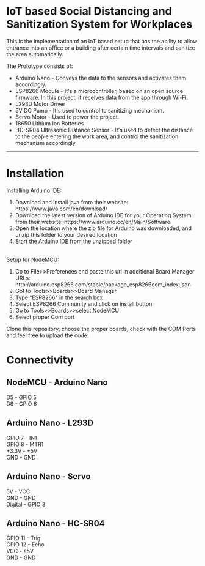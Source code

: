 
# IoT based Social Distancing and Sanitization System for Workplaces
This is the implementation of an IoT based setup that has the ability to allow entrance into an office or a building after certain time intervals and sanitize the area automatically.

The Prototype consists of:
<ul>
  <li>Arduino Nano - Conveys the data to the sensors and activates them accordingly.</li>
  <li>ESP8266 Module - It's a microcontroller, based on an open source firmware. In this project, it receives data from the app through Wi-Fi.</li>
  <li>L293D Motor Driver</li>
  <li>5V DC Pump - It's used to control to sanitizing mechanism.</li>
  <li>Servo Motor - Used to power the project.</li>
  <li>18650 Lithium Ion Batteries</li>
  <li>HC-SR04 Ultrasonic Distance Sensor - It's used to detect the distance to the people entering the work area, and control the sanitization mechanism accordingly.</li>
</ul>
<hr>

# Installation
Installing Arduino IDE:
<ol>
  <li>Download and install java from their website: https://www.java.com/en/download/ </li>
  <li>Download the latest version of Arduino IDE for your Operating System from their website: https://www.arduino.cc/en/Main/Software </li>
  <li>Open the location where the zip file for Arduino was downloaded, and unzip this folder to your desired location</li>
  <li>Start the Arduino IDE from the unzipped folder</li>
</ol>
<br>
Setup for NodeMCU:
<ol>
  <li>Go to File>>Preferences and paste this url in additional Board Manager URLs: http://arduino.esp8266.com/stable/package_esp8266com_index.json</li>
  <li>Got to Tools>>Boards>>Board Manager</li>
  <li>Type "ESP8266" in the search box</li>
  <li>Select ESP8266 Community and click on install button</li>
  <li>Go to Tools>>Boards>>select NodeMCU</li>
  <li>Select proper Com port</li>
</ol>

Clone this repository, choose the proper boards, check with the COM Ports and feel free to upload the code.

# Connectivity

## NodeMCU - Arduino Nano
D5 - GPIO 5<br>
D6 - GPIO 6
## Arduino Nano - L293D
GPIO 7 - IN1<br>
GPIO 8 - MTR1<br>
+3.3V - +5V<br>
GND - GND
## Arduino Nano - Servo
5V - VCC<br>
GND - GND<br>
Digital - GPIO 3
## Arduino Nano - HC-SR04
GPIO 11 - Trig<br>
GPIO 12 - Echo<br>
VCC - +5V<br>
GND - GND
